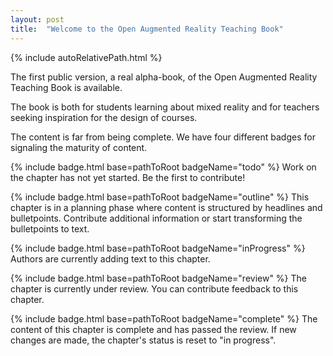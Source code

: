 ```yaml
---
layout: post
title:  "Welcome to the Open Augmented Reality Teaching Book"
---
```


{% include autoRelativePath.html %}

The first public version, a real alpha-book, of the Open Augmented Reality
Teaching Book is available. 

The book is both for students learning about mixed reality and for teachers seeking inspiration for the design of courses.

The content is far from being complete. We have four different badges for 
signaling the maturity of content.

{% include badge.html base=pathToRoot badgeName="todo" %}
Work on the chapter has not yet started.
Be the first to contribute!

{% include badge.html base=pathToRoot badgeName="outline" %}
This chapter is in a planning phase where content is structured by headlines and bulletpoints.
Contribute additional information or start transforming the bulletpoints to text.

{% include badge.html base=pathToRoot badgeName="inProgress" %}
Authors are currently adding text to this chapter.

{% include badge.html base=pathToRoot badgeName="review" %}
The chapter is currently under review.
You can contribute feedback to this chapter.

{% include badge.html base=pathToRoot badgeName="complete" %}
The content of this chapter is complete and has passed the review.
If new changes are made, the chapter's status is reset to "in progress".